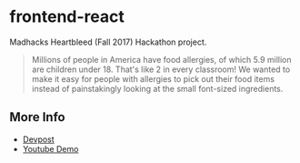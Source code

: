 # frontend-react

Madhacks Heartbleed (Fall 2017) Hackathon project.

> Millions of people in America have food allergies, of which 5.9 million are children under 18. That's like 2 in every classroom! We wanted to make it easy for people with allergies to pick out their food items instead of painstakingly looking at the small font-sized ingredients.

## More Info

* [Devpost](https://devpost.com/software/allergy-scan-osb9ye)
* [Youtube Demo](https://www.youtube.com/watch?v=tm8qHkCghpA)

